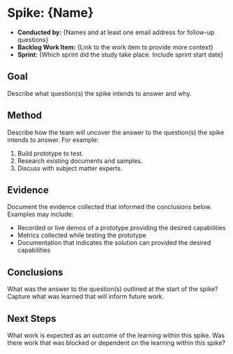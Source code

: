 # Spike: {Name}

- **Conducted by:** {Names and at least one email address for follow-up questions}
- **Backlog Work Item:** {Link to the work item to provide more context}
- **Sprint**: {Which sprint did the study take place. Include sprint start date}

## Goal

Describe what question(s) the spike intends to answer and why.

## Method

Describe how the team will uncover the answer to the question(s) the spike intends to answer. For example:

1. Build prototype to test.
1. Research existing documents and samples.
1. Discuss with subject matter experts.

## Evidence

Document the evidence collected that informed the conclusions below. Examples may include:

- Recorded or live demos of a prototype providing the desired capabilities
- Metrics collected while testing the prototype
- Documentation that indicates the solution can provided the desired capabilities

## Conclusions

What was the answer to the question(s) outlined at the start of the spike? Capture what was learned that will inform future work.

## Next Steps

What work is expected as an outcome of the learning within this spike. Was there work that was blocked or dependent on the learning within this spike?
